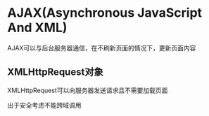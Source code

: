 # AJAX(Asynchronous JavaScript And XML)

AJAX可以与后台服务器通信，在不刷新页面的情况下，更新页面内容

## XMLHttpRequest对象

XMLHttpRequest可以向服务器发送请求且不需要加载页面

出于安全考虑不能跨域调用
